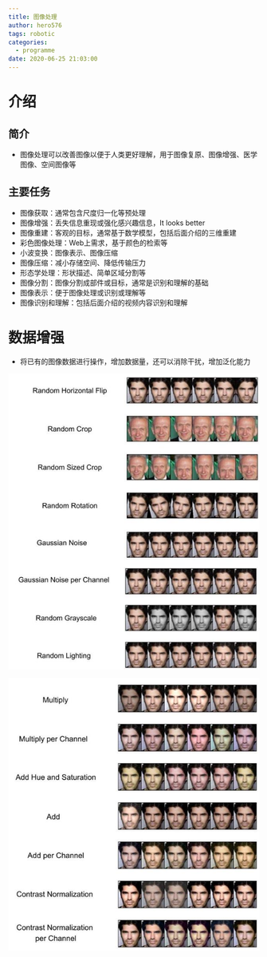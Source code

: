```yaml
---
title: 图像处理
author: hero576
tags: robotic
categories:
  - programme
date: 2020-06-25 21:03:00
---
```

> 
<!--more-->

# 介绍

## 简介
- 图像处理可以改善图像以便于人类更好理解，用于图像复原、图像增强、医学图像、空间图像等

## 主要任务
- 图像获取：通常包含尺度归一化等预处理
- 图像增强：丢失信息重现或强化感兴趣信息，It looks better
- 图像重建：客观的目标，通常基于数学模型，包括后面介绍的三维重建
- 彩色图像处理：Web上需求，基于颜色的检索等
- 小波变换：图像表示、图像压缩
- 图像压缩：减小存储空间、降低传输压力
- 形态学处理：形状描述、简单区域分割等
- 图像分割：图像分割成部件或目标，通常是识别和理解的基础
- 图像表示：便于图像处理或识别或理解等
- 图像识别和理解：包括后面介绍的视频内容识别和理解


# 数据增强
- 将已有的图像数据进行操作，增加数据量，还可以消除干扰，增加泛化能力


![数据增强](/images/pasted-106.png)


![数据增强](/images/pasted-107.png)












